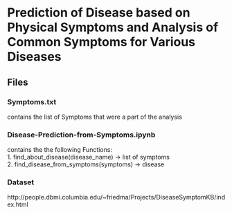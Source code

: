 <h1>Prediction of Disease based on Physical Symptoms and Analysis of Common Symptoms for Various Diseases </h1>

<h2>Files</h2>
<h3>Symptoms.txt</h3> contains the list of Symptoms that were a part of the analysis
<br>
<h3>Disease-Prediction-from-Symptoms.ipynb</h3> contains the the following Functions:
<br>
1. find_about_disease(disease_name) -> list of symptoms
<br>
2. find_disease_from_symptoms(symptoms) -> disease
<br>
<h3>
Dataset
</h3>
http://people.dbmi.columbia.edu/~friedma/Projects/DiseaseSymptomKB/index.html

